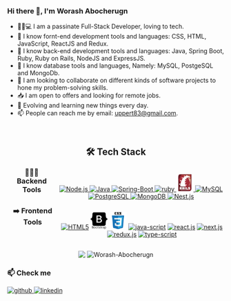 ### Hi there 👋, I'm Worash Abocherugn

- 🧑🏻💻 I am a  passinate Full-Stack Developer, loving to tech.
- 👀 I know fornt-end development tools and languages: CSS, HTML, JavaScript, ReactJS and Redux.
- 👀 I know back-end development tools and languages: Java, Spring Boot, Ruby, Ruby on Rails,  NodeJS and ExpressJS.
- 👀 I know database tools and languages, Namely: MySQL, PostgeSQL and MongoDb.
- 💞️ I am looking to collaborate on different kinds of software projects to hone my problem-solving skills.
- 📥 I am open to offers and looking for remote jobs.
-  🤔 Evolving and learning new things every day.
- 📫 People can reach me by email: uppert83@gmail.com.

<p align="center">
<img align="center" src="https://media3.giphy.com/media/qgQUggAC3Pfv687qPC/giphy.gif" alt=''> 
 </p>
<h2 align= "center">🛠 Tech Stack  </h2>
<div style= "display:flex; gap: 3px">
<h3 align= "center" style="margin:0 10px">👨🏽‍💻 Backend Tools  </h3>
<p align="center">
<a href="https://nodejs.org/en/docs" rel="nofollow" target="blank">  <img src="https://cdn.jsdelivr.net/gh/devicons/devicon/icons/nodejs/nodejs-original.svg" alt="Node.js" style="max-width:100%;" width="40" height="40"> </a>
<a href="https://www.java.com/en/" target="blank" rel="nofollow">
<img src="https://cdn.jsdelivr.net/gh/devicons/devicon/icons/java/java-original.svg" alt="Java" style="max-width:100%;" width="40" height="40"> </a>
<a href="https://spring.io/" target="blank" rel="nofollow">
  <img src="https://cdn.jsdelivr.net/gh/devicons/devicon/icons/spring/spring-plain-wordmark.svg"  alt="Spring-Boot" style="max-width:100%;" width="40" height="40"> </a>
<a href="https://www.ruby-lang.org/en/" target="blank" rel="nofollow"> <img src="https://cdn.jsdelivr.net/gh/devicons/devicon/icons/ruby/ruby-plain-wordmark.svg"  alt="ruby" style="max-width:100%;" width="40" height="40"> </a>
<a href="https://rubyonrails.org" target="blank" rel="nofollow"> <img src="https://raw.githubusercontent.com/devicons/devicon/master/icons/rails/rails-original-wordmark.svg" alt="rails" style="max-width:100%;" width="40" height="40"> </a>
<a href="https://www.mysql.com/" target="blank" rel="nofollow"> <img src="https://cdn.jsdelivr.net/gh/devicons/devicon/icons/mysql/mysql-original-wordmark.svg"  alt="MySQL" style="max-width:100%;" width="40" height="40"> </a>
<a href="https://www.postgresql.org/" target="blank" rel="nofollow"> <img src="https://cdn.jsdelivr.net/gh/devicons/devicon/icons/postgresql/postgresql-original.svg"  alt="PostgreSQL" style="max-width:100%;" width="40" height="40"> </a>
<a href="https://www.mongodb.com/" target="blank" rel="nofollow"> <img src="https://cdn.jsdelivr.net/gh/devicons/devicon/icons/mongodb/mongodb-original.svg"   alt="MongoDB" style="max-width:100%;" width="40" height="40"> </a>
<a href="https://nestjs.com/" target="blank" rel="nofollow"> <img src="https://cdn.jsdelivr.net/gh/devicons/devicon/icons/nestjs/nestjs-plain-wordmark.svg"   alt="Nest.js" style="max-width:100%;" width="40" height="40"> </a>

</p>
</div>
<div style= "display:flex; gap: 3px">
<h3 align= "center" style="margin:0 10px">➡️ Frontend Tools  </h3>
<p align="center">
<a href="https://developer.mozilla.org/en-US/docs/Glossary/HTML5" target="blank" rel="nofollow"> <img src="https://cdn.jsdelivr.net/gh/devicons/devicon/icons/html5/html5-original-wordmark.svg" alt="HTML5" style="max-width:40%;" width="40" height="40"></a>
<a href="https://getbootstrap.com" target="blank" rel="nofollow"> <img src="https://raw.githubusercontent.com/devicons/devicon/master/icons/bootstrap/bootstrap-plain-wordmark.svg" alt="bootstrap" style="max-width:40%;" width="40" height="40"></a>
<a href="https://www.w3schools.com/css/" target="blank" rel="nofollow"> <img src="https://raw.githubusercontent.com/devicons/devicon/master/icons/css3/css3-original-wordmark.svg" alt="css3" style="max-width:100%;" width="40" height="40"></a>
<a href="https://developer.mozilla.org/en-US/docs/Web/JavaScript" target="blank" rel="nofollow"> <img src="https://cdn.jsdelivr.net/gh/devicons/devicon/icons/javascript/javascript-plain.svg"  alt="java-script" style="max-width:100%;" width="40" height="40"></a>
<a href="https://react.dev/" target="blank" rel="nofollow"> <img src="https://cdn.jsdelivr.net/gh/devicons/devicon/icons/react/react-original-wordmark.svg" alt="react.js" style="max-width:100%;" width="40" height="40"></a>
<a href="https://nextjs.org/" target="blank" rel="nofollow"> <img src="https://cdn.jsdelivr.net/gh/devicons/devicon/icons/nextjs/nextjs-original.svg"  alt="next.js" style="max-width:100%;" width="40" height="40"></a>
<a href="https://redux.js.org/" target="blank" rel="nofollow"> <img src="https://cdn.jsdelivr.net/gh/devicons/devicon/icons/redux/redux-original.svg"  alt="redux.js" style="max-width:100%;" width="40" height="40"></a>
<a href="https://www.typescriptlang.org/docs/" rel="nofollow" target="blank"> <img src="https://dsebastien.gallerycdn.vsassets.io/extensions/dsebastien/vscode-js-ts-pack/1.4.0/1577875928556/Microsoft.VisualStudio.Services.Icons.Default" alt="type-script" style="max-width:100%;" width="40" height="40"> </a>

</p>
</div>

<p align="center">
 <img align='center' height="180em" src="https://github-readme-stats.vercel.app/api?username=worashf&show_icons=true&theme=radical&include_all_commits=true&count_private=true"/>
  <img align='center' height="180em" src="https://github-readme-stats.vercel.app/api/top-langs/?username=worashf&show_icons=true&theme=dark&layout=compact" alt="Worash-Abocherugn" />
</p>

### 📫 Check me

<p align="left"><a href="https://github.com/worashf" target="_blank"><img src="https://cdn-icons-png.flaticon.com/512/25/25231.png?w=360" alt="github" width="40" height="40"/> </a> <a href="https://www.linkedin.com/in/worash-abocherugn" target="_blank"><img src="https://brandlogos.net/wp-content/uploads/2016/06/linkedin-logo.png" alt="linkedin" width="40" height="40"/> </a> </p>
